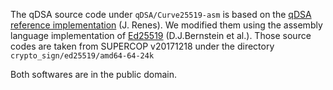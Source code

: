 The qDSA source code under `qDSA/Curve25519-asm` is based on the [qDSA reference implementation](https://www.cs.ru.nl/~jrenes/software/cref-g1.tar.gz) (J. Renes).
We modified them using the assembly language implementation of [Ed25519](http://ed25519.cr.yp.to/software.html) (D.J.Bernstein et al.).
Those source codes are taken from SUPERCOP v20171218 under the directory `crypto_sign/ed25519/amd64-64-24k`

Both softwares are in the public domain.
